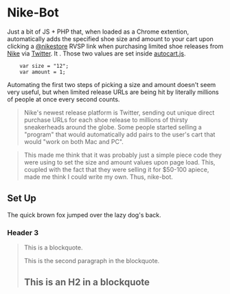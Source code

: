 Nike-Bot
========

Just a bit of JS + PHP that, when loaded as a Chrome extention, automatically adds the specified shoe size and amount to your cart upon clicking a [@nikestore](http://twitter.com/nikestore) RVSP link when purchasing limited shoe releases from [Nike](http://nike.com) via [Twitter](http://www.twitter.com). It . Those two values are set inside [autocart.js](/chrome-extension/autocart.js).

        var size = "12";
        var amount = 1;

Automating the first two steps of picking a size and amount doesn't seem very useful, but when limited release URLs are being hit by literally millions of people at once every second counts.

> Nike's newest release platform is Twitter, sending out unique direct purchase URLs for each shoe release to millions of  thirsty sneakerheads around the globe. Some people started selling a "program" that would automatically add pairs to the  user's cart that would "work on both Mac and PC". 

> This made me think that it was probably just a simple piece code they were using to set the size and amount values upon page load. This, coupled with the fact that they were selling it for $50-100 apiece, made me think I could write my own. Thus, nike-bot.


Set Up
---------------------

The quick brown fox jumped over the lazy
dog's back.

### Header 3

> This is a blockquote.
> 
> This is the second paragraph in the blockquote.
>
> ## This is an H2 in a blockquote
